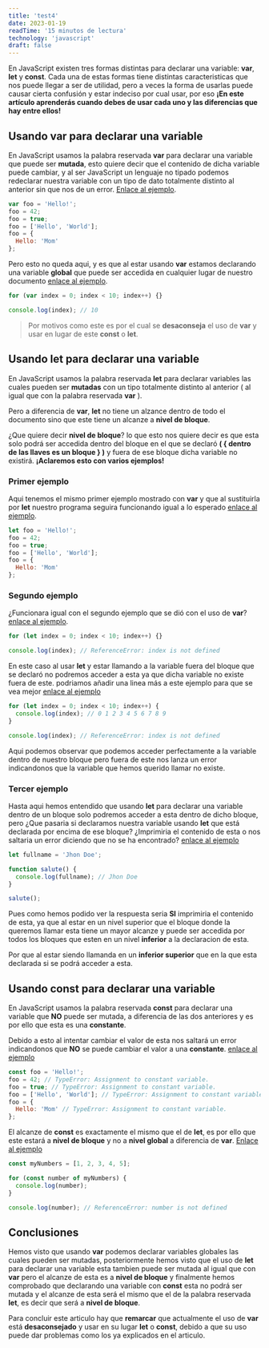 ```yaml
---
title: 'test4'
date: 2023-01-19
readTime: '15 minutos de lectura'
technology: 'javascript'
draft: false
---
```


En JavaScript existen tres formas distintas para declarar una variable: **var**, **let** y **const**. Cada una de estas formas tiene distintas caracteristicas que nos puede llegar a ser de utilidad, pero a veces la forma de usarlas puede causar cierta confusión y estar indeciso por cual usar, por eso **¡En este artículo aprenderás cuando debes de usar cada uno y las diferencias que hay entre ellos!**

## Usando **var** para declarar una variable

En JavaScript usamos la palabra reservada **var** para declarar una variable que puede ser **mutada**, esto quiere decir que el contenido de dicha variable puede cambiar, y al ser JavaScript un lenguaje no tipado podemos redeclarar nuestra variable con un tipo de dato totalmente distinto al anterior sin que nos de un error. [Enlace al ejemplo](https://dinamicjs.netlify.app/dmFyIGZvbyA9ICJIZWxsbyEiDQpmb28gPSA0Mg0KZm9vID0gdHJ1ZQ0KZm9vID0gWyJIZWxsbyIsICJXb3JsZCJdDQpmb28gPSB7DQogICAgSGVsbG86ICJNb20iDQp9DQoNCmNvbnNvbGUubG9nKGZvbyk7).

```javascript
var foo = 'Hello!';
foo = 42;
foo = true;
foo = ['Hello', 'World'];
foo = {
  Hello: 'Mom'
};
```

Pero esto no queda aqui, y es que al estar usando **var** estamos declarando una variable **global** que puede ser accedida en cualquier lugar de nuestro documento [enlace al ejemplo](https://dinamicjs.netlify.app/Zm9yICh2YXIgaW5kZXggPSAwOyBpbmRleCA8IDEwOyBpbmRleCsrKSB7DQogICAgDQp9DQoNCmNvbnNvbGUubG9nKGluZGV4KTs=).

```javascript
for (var index = 0; index < 10; index++) {}

console.log(index); // 10
```

> Por motivos como este es por el cual se **desaconseja** el uso de **var** y usar en lugar de este
> **const** o **let**.

## Usando **let** para declarar una variable

En JavaScript usamos la palabra reservada **let** para declarar variables las cuales pueden ser **mutadas** con un tipo totalmente distinto al anterior ( al igual que con la palabra reservada **var** ).

Pero a diferencia de **var**, **let** no tiene un alzance dentro de todo el documento sino que este tiene un alcanze a **nivel de bloque**.

¿Que quiere decir **nivel de bloque**? lo que esto nos quiere decir es que esta solo podrá ser accedida dentro del bloque en el que se declaró **( { dentro de las llaves es un bloque } )**
y fuera de ese bloque dicha variable no existirá. **¡Aclaremos esto con varios ejemplos!**

### Primer ejemplo

Aqui tenemos el mismo primer ejemplo mostrado con **var** y que al sustituirla por **let** nuestro programa seguira funcionando igual a lo esperado [enlace al ejemplo](https://dinamicjs.netlify.app/bGV0IGZvbyA9ICJIZWxsbyEiDQpmb28gPSA0Mg0KZm9vID0gdHJ1ZQ0KZm9vID0gWyJIZWxsbyIsICJXb3JsZCJdDQpmb28gPSB7DQogICAgSGVsbG86ICJNb20iDQp9).

```javascript
let foo = 'Hello!';
foo = 42;
foo = true;
foo = ['Hello', 'World'];
foo = {
  Hello: 'Mom'
};
```

### Segundo ejemplo

¿Funcionara igual con el segundo ejemplo que se dió con el uso de **var**? [enlace al ejemplo](https://dinamicjs.netlify.app/Zm9yIChsZXQgaW5kZXggPSAwOyBpbmRleCA8IDEwOyBpbmRleCsrKSB7DQogICAgDQp9DQoNCmNvbnNvbGUubG9nKGluZGV4KTsgLy8gUmVmZXJlbmNlRXJyb3I6IGluZGV4IGlzIG5vdCBkZWZpbmVk).

```javascript
for (let index = 0; index < 10; index++) {}

console.log(index); // ReferenceError: index is not defined
```

En este caso al usar **let** y estar llamando a la variable fuera del bloque que se declaró no podremos acceder a esta ya que dicha variable no existe fuera de este.
podriamos añadir una linea más a este ejemplo para que se vea mejor [enlace al ejemplo](https://dinamicjs.netlify.app/Zm9yIChsZXQgaW5kZXggPSAwOyBpbmRleCA8IDEwOyBpbmRleCsrKSB7DQogICAgY29uc29sZS5sb2coaW5kZXgpOyAvLyAwIDEgMiAzIDQgNSA2IDcgOCA5DQp9DQoNCmNvbnNvbGUubG9nKGluZGV4KTsgLy8gUmVmZXJlbmNlRXJyb3I6IGluZGV4IGlzIG5vdCBkZWZpbmVk)

```javascript
for (let index = 0; index < 10; index++) {
  console.log(index); // 0 1 2 3 4 5 6 7 8 9
}

console.log(index); // ReferenceError: index is not defined
```

Aqui podemos observar que podemos acceder perfectamente a la variable dentro de nuestro bloque pero fuera de este nos lanza un error indicandonos que la variable que hemos querido llamar no existe.

### Tercer ejemplo

Hasta aqui hemos entendido que usando **let** para declarar una variable dentro de un bloque solo podremos acceder a esta dentro de dicho bloque, pero ¿Que pasaria si declaramos nuestra variable usando **let** que está declarada por encima de ese bloque? ¿Imprimiria el contenido de esta o nos saltaria un error diciendo que no se ha encontrado? [enlace al ejemplo](https://dinamicjs.netlify.app/bGV0IGZ1bGxuYW1lID0gJ0pob24gRG9lJzsNCg0KZnVuY3Rpb24gc2FsdXRlKCkgew0KICBjb25zb2xlLmxvZyhmdWxsbmFtZSk7IC8vIEpob24gRG9lDQp9DQoNCnNhbHV0ZSgpOw==)

```javascript
let fullname = 'Jhon Doe';

function salute() {
  console.log(fullname); // Jhon Doe
}

salute();
```

Pues como hemos podido ver la respuesta seria **SI** imprimiria el contenido de esta, ya que al estar en un nivel superior que el bloque donde la queremos llamar esta tiene un mayor alcanze y puede ser accedida por todos los bloques que esten en un nivel **inferior** a la declaracion de esta.

Por que al estar siendo llamanda en un **inferior superior** que en la que esta declarada si se podrá acceder a esta.

## Usando **const** para declarar una variable

En JavaScript usamos la palabra reservada **const** para declarar una variable que **NO** puede ser mutada, a diferencia de las dos anteriores y es por ello que esta es una **constante**.

Debido a esto al intentar cambiar el valor de esta nos saltará un error indicandonos que **NO** se puede cambiar el valor a una **constante**. [enlace al ejemplo](https://dinamicjs.netlify.app/Y29uc3QgZm9vID0gIkhlbGxvISI7DQpmb28gPSA0MjsgLy8gVHlwZUVycm9yOiBBc3NpZ25tZW50IHRvIGNvbnN0YW50IHZhcmlhYmxlLg0KZm9vID0gdHJ1ZTsgLy8gVHlwZUVycm9yOiBBc3NpZ25tZW50IHRvIGNvbnN0YW50IHZhcmlhYmxlLg0KZm9vID0gWyJIZWxsbyIsICJXb3JsZCJdOyAvLyBUeXBlRXJyb3I6IEFzc2lnbm1lbnQgdG8gY29uc3RhbnQgdmFyaWFibGUuDQpmb28gPSB7IA0KICAgIEhlbGxvOiAiTW9tIiAvLyBUeXBlRXJyb3I6IEFzc2lnbm1lbnQgdG8gY29uc3RhbnQgdmFyaWFibGUuDQp9)

```javascript
const foo = 'Hello!';
foo = 42; // TypeError: Assignment to constant variable.
foo = true; // TypeError: Assignment to constant variable.
foo = ['Hello', 'World']; // TypeError: Assignment to constant variable.
foo = {
  Hello: 'Mom' // TypeError: Assignment to constant variable.
};
```

El alcanze de **const** es exactamente el mismo que el de **let**, es por ello que este estará a **nivel de bloque** y no a **nivel global** a diferencia de **var**. [Enlace al ejemplo](https://dinamicjs.netlify.app/Y29uc3QgbXlOdW1iZXJzID0gWzEsIDIsIDMsIDQsIDVdOw0KDQpmb3IgKGNvbnN0IG51bWJlciBvZiBteU51bWJlcnMpIHsNCiAgICBjb25zb2xlLmxvZyhudW1iZXIpOw0KfQ0KDQpjb25zb2xlLmxvZyhudW1iZXIpOyAvLyBSZWZlcmVuY2VFcnJvcjogbnVtYmVyIGlzIG5vdCBkZWZpbmVk)

```javascript
const myNumbers = [1, 2, 3, 4, 5];

for (const number of myNumbers) {
  console.log(number);
}

console.log(number); // ReferenceError: number is not defined
```

## Conclusiones

Hemos visto que usando **var** podemos declarar variables globales las cuales pueden ser mutadas, posteriormente hemos visto que el uso de **let** para declarar una variable esta tambien puede ser mutada al igual que con **var** pero el alcanze de esta es a **nivel de bloque** y finalmente hemos comprobado que declarando una variable con **const** esta no podrá ser mutada y el alcanze de esta será el mismo que el de la palabra reservada **let**, es decir que será a **nivel de bloque**.

Para concluir este articulo hay que **remarcar** que actualmente el uso de **var** está **desaconsejado** y usar en su lugar **let** o **const**, debido a que su uso puede dar problemas como los ya explicados en el articulo.
